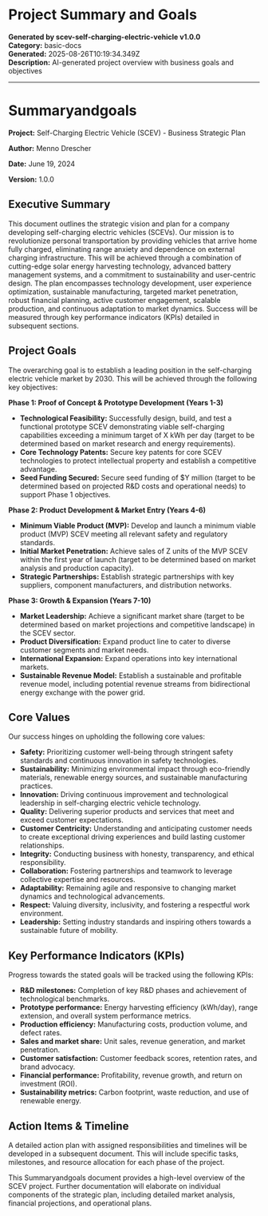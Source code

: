 # Project Summary and Goals

**Generated by scev-self-charging-electric-vehicle v1.0.0**  
**Category:** basic-docs  
**Generated:** 2025-08-26T10:19:34.349Z  
**Description:** AI-generated project overview with business goals and objectives

---

# Summaryandgoals

**Project:** Self-Charging Electric Vehicle (SCEV) - Business Strategic Plan

**Author:** Menno Drescher

**Date:** June 19, 2024

**Version:** 1.0.0


## Executive Summary

This document outlines the strategic vision and plan for a company developing self-charging electric vehicles (SCEVs).  Our mission is to revolutionize personal transportation by providing vehicles that arrive home fully charged, eliminating range anxiety and dependence on external charging infrastructure.  This will be achieved through a combination of cutting-edge solar energy harvesting technology, advanced battery management systems, and a commitment to sustainability and user-centric design.  The plan encompasses technology development, user experience optimization, sustainable manufacturing, targeted market penetration, robust financial planning, active customer engagement, scalable production, and continuous adaptation to market dynamics.  Success will be measured through key performance indicators (KPIs) detailed in subsequent sections.


## Project Goals

The overarching goal is to establish a leading position in the self-charging electric vehicle market by 2030. This will be achieved through the following key objectives:

**Phase 1:  Proof of Concept & Prototype Development (Years 1-3)**

* **Technological Feasibility:**  Successfully design, build, and test a functional prototype SCEV demonstrating viable self-charging capabilities exceeding a minimum target of X kWh per day (target to be determined based on market research and energy requirements).
* **Core Technology Patents:** Secure key patents for core SCEV technologies to protect intellectual property and establish a competitive advantage.
* **Seed Funding Secured:** Secure seed funding of $Y million (target to be determined based on projected R&D costs and operational needs) to support Phase 1 objectives.

**Phase 2:  Product Development & Market Entry (Years 4-6)**

* **Minimum Viable Product (MVP):** Develop and launch a minimum viable product (MVP) SCEV meeting all relevant safety and regulatory standards.
* **Initial Market Penetration:** Achieve sales of Z units of the MVP SCEV within the first year of launch (target to be determined based on market analysis and production capacity).
* **Strategic Partnerships:** Establish strategic partnerships with key suppliers, component manufacturers, and distribution networks.

**Phase 3:  Growth & Expansion (Years 7-10)**

* **Market Leadership:** Achieve a significant market share (target to be determined based on market projections and competitive landscape) in the SCEV sector.
* **Product Diversification:** Expand product line to cater to diverse customer segments and market needs.
* **International Expansion:** Expand operations into key international markets.
* **Sustainable Revenue Model:** Establish a sustainable and profitable revenue model, including potential revenue streams from bidirectional energy exchange with the power grid.


## Core Values

Our success hinges on upholding the following core values:

* **Safety:**  Prioritizing customer well-being through stringent safety standards and continuous innovation in safety technologies.
* **Sustainability:**  Minimizing environmental impact through eco-friendly materials, renewable energy sources, and sustainable manufacturing practices.
* **Innovation:**  Driving continuous improvement and technological leadership in self-charging electric vehicle technology.
* **Quality:**  Delivering superior products and services that meet and exceed customer expectations.
* **Customer Centricity:**  Understanding and anticipating customer needs to create exceptional driving experiences and build lasting customer relationships.
* **Integrity:**  Conducting business with honesty, transparency, and ethical responsibility.
* **Collaboration:**  Fostering partnerships and teamwork to leverage collective expertise and resources.
* **Adaptability:**  Remaining agile and responsive to changing market dynamics and technological advancements.
* **Respect:**  Valuing diversity, inclusivity, and fostering a respectful work environment.
* **Leadership:**  Setting industry standards and inspiring others towards a sustainable future of mobility.


## Key Performance Indicators (KPIs)

Progress towards the stated goals will be tracked using the following KPIs:

* **R&D milestones:**  Completion of key R&D phases and achievement of technological benchmarks.
* **Prototype performance:**  Energy harvesting efficiency (kWh/day), range extension, and overall system performance metrics.
* **Production efficiency:**  Manufacturing costs, production volume, and defect rates.
* **Sales and market share:**  Unit sales, revenue generation, and market penetration.
* **Customer satisfaction:**  Customer feedback scores, retention rates, and brand advocacy.
* **Financial performance:**  Profitability, revenue growth, and return on investment (ROI).
* **Sustainability metrics:**  Carbon footprint, waste reduction, and use of renewable energy.


##  Action Items & Timeline

A detailed action plan with assigned responsibilities and timelines will be developed in a subsequent document. This will include specific tasks, milestones, and resource allocation for each phase of the project.


This Summaryandgoals document provides a high-level overview of the SCEV project.  Further documentation will elaborate on individual components of the strategic plan, including detailed market analysis, financial projections, and operational plans.
